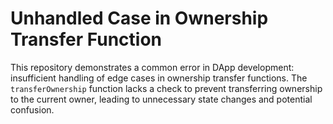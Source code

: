 # Unhandled Case in Ownership Transfer Function

This repository demonstrates a common error in DApp development: insufficient handling of edge cases in ownership transfer functions. The `transferOwnership` function lacks a check to prevent transferring ownership to the current owner, leading to unnecessary state changes and potential confusion.